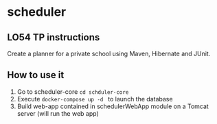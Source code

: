 # scheduler

## LO54 TP instructions
Create a planner for a private school using Maven, Hibernate and JUnit.

## How to use it

1. Go to scheduler-core ```cd schduler-core```
2. Execute ```docker-compose up -d ``` to launch the database
3. Build web-app contained in schedulerWebApp module on a Tomcat server (will run the web app)
